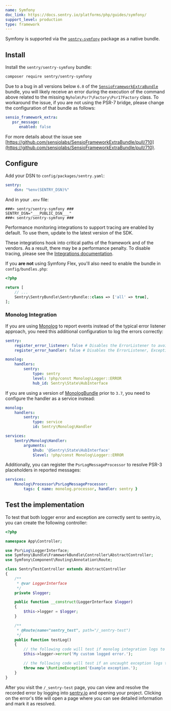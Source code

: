```yaml
---
name: Symfony
doc_link: https://docs.sentry.io/platforms/php/guides/symfony/
support_level: production
type: framework
---
```


Symfony is supported via the [`sentry-symfony`](https://github.com/getsentry/sentry-symfony) package as a native bundle.

## Install

Install the `sentry/sentry-symfony` bundle:

```bash
composer require sentry/sentry-symfony
```

<Note>

Due to a bug in all versions below `6.0` of the [`SensioFrameworkExtraBundle`](https://github.com/sensiolabs/SensioFrameworkExtraBundle) bundle, you will likely receive an error during the execution of the command above related to the missing `Nyholm\Psr7\Factory\Psr17Factory` class. To workaround the issue, if you are not using the PSR-7 bridge, please change the configuration of that bundle as follows:

```yaml
sensio_framework_extra:
   psr_message:
      enabled: false
```

For more details about the issue see [https://github.com/sensiolabs/SensioFrameworkExtraBundle/pull/710](https://github.com/sensiolabs/SensioFrameworkExtraBundle/pull/710).

</Note>

## Configure

Add your DSN to `config/packages/sentry.yaml`:

```yaml {filename:config/packages/sentry.yaml}
sentry:
    dsn: "%env(SENTRY_DSN)%"
```

And in your `.env` file:

```plain {filename:.env}
###> sentry/sentry-symfony ###
SENTRY_DSN="___PUBLIC_DSN___"
###< sentry/sentry-symfony ###
```

<Alert level= "warning" title="Performance">

Performance monitoring integrations to support tracing are enabled by default. To use them, update to the latest version of the SDK.

These integrations hook into critical paths of the framework and of the vendors. As a result, there may be a performance penalty. To disable tracing, please see the [Integrations documentation](/platforms/php/guides/symfony/performance/pm-integrations/).

</Alert>

If you **are not** using Symfony Flex, you'll also need to enable the bundle in `config/bundles.php`:

```php {filename:config/bundles.php}
<?php

return [
    // ...
    Sentry\SentryBundle\SentryBundle::class => ['all' => true],
];
```

### Monolog Integration

If you are using [Monolog](https://github.com/Seldaek/monolog) to report events instead of the typical error listener approach, you need this additional configuration to log the errors correctly:

```yaml {filename:config/packages/sentry.yaml}
sentry:
    register_error_listener: false # Disables the ErrorListener to avoid duplicated log in sentry
    register_error_handler: false # Disables the ErrorListener, ExceptionListener and FatalErrorListener integrations of the base PHP SDK

monolog:
    handlers:
        sentry:
            type: sentry
            level: !php/const Monolog\Logger::ERROR
            hub_id: Sentry\State\HubInterface
```

If you are using a version of [MonologBundle](https://github.com/symfony/monolog-bundle) prior to `3.7`, you need to
configure the handler as a service instead:

```yaml {filename:config/packages/sentry.yaml}
monolog:
    handlers:
        sentry:
            type: service
            id: Sentry\Monolog\Handler

services:
    Sentry\Monolog\Handler:
        arguments:
            $hub: '@Sentry\State\HubInterface'
            $level: !php/const Monolog\Logger::ERROR
```

Additionally, you can register the `PsrLogMessageProcessor` to resolve PSR-3 placeholders in reported messages:

```yaml {filename:config/packages/sentry.yaml}
services:
    Monolog\Processor\PsrLogMessageProcessor:
        tags: { name: monolog.processor, handler: sentry }
```

## Test the implementation

To test that both logger error and exception are correctly sent to sentry.io, you can create the following controller:

```php
<?php

namespace App\Controller;

use Psr\Log\LoggerInterface;
use Symfony\Bundle\FrameworkBundle\Controller\AbstractController;
use Symfony\Component\Routing\Annotation\Route;

class SentryTestController extends AbstractController
{
    /**
     * @var LoggerInterface
     */
    private $logger;

    public function __construct(LoggerInterface $logger)
    {
        $this->logger = $logger;
    }

    /**
     * @Route(name="sentry_test", path="/_sentry-test")
     */
    public function testLog()
    {
        // the following code will test if monolog integration logs to sentry
        $this->logger->error('My custom logged error.');

        // the following code will test if an uncaught exception logs to sentry
        throw new \RuntimeException('Example exception.');
    }
}
```

After you visit the `/_sentry-test` page, you can view and resolve the recorded error by logging into [sentry.io](https://sentry.io) and opening your project. Clicking on the error's title will open a page where you can see detailed information and mark it as resolved.
